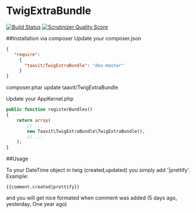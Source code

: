 TwigExtraBundle
=================
[![Build Status](https://secure.travis-ci.org/taavit/TwigExtraBundle.png)](http://travis-ci.org/taavit/TwigExtraBundle) [![Scrutinizer Quality Score](https://scrutinizer-ci.com/g/taavit/TwigExtraBundle/badges/quality-score.png?s=d68f4bf474b9800342b70b2acadf035311607b41)](https://scrutinizer-ci.com/g/taavit/TwigExtraBundle/)


##Installation via composer
  Update your composer.json
  ```json
  {
     "require":
       {
         "taavit/TwigExtraBundle": "dev-master"
       }
  }
  ```

  composer.phar update taavit/TwigExtraBundle

  Update your AppKernel.php 
  ```php
  public function registerBundles()
  {
      return array(
          // ...
          new Taavit\TwigExtraBundle\TwigExtraBundle(),
          // ...
      );
  }
  ```
##Usage

To your DateTime object in twig (created,updated) you simply add '|prettify'. 
Example:
  ```twig
  {{comment.created|prettify}} 
  ```
  and you will get nice formated when comment was added (5 days ago, yesterday, One year ago)

